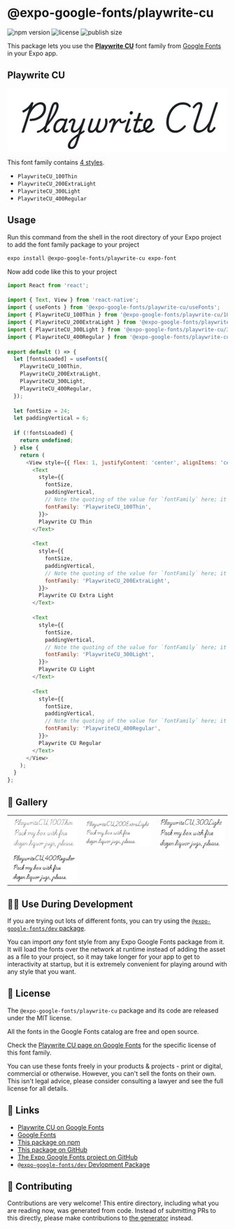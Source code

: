 # @expo-google-fonts/playwrite-cu

![npm version](https://flat.badgen.net/npm/v/@expo-google-fonts/playwrite-cu)
![license](https://flat.badgen.net/github/license/expo/google-fonts)
![publish size](https://flat.badgen.net/packagephobia/install/@expo-google-fonts/playwrite-cu)

This package lets you use the [**Playwrite CU**](https://fonts.google.com/specimen/Playwrite+CU) font family from [Google Fonts](https://fonts.google.com/) in your Expo app.

## Playwrite CU

![Playwrite CU](./font-family.png)

This font family contains [4 styles](#-gallery).

- `PlaywriteCU_100Thin`
- `PlaywriteCU_200ExtraLight`
- `PlaywriteCU_300Light`
- `PlaywriteCU_400Regular`

## Usage

Run this command from the shell in the root directory of your Expo project to add the font family package to your project
```sh
expo install @expo-google-fonts/playwrite-cu expo-font
```

Now add code like this to your project
```js
import React from 'react';

import { Text, View } from 'react-native';
import { useFonts } from '@expo-google-fonts/playwrite-cu/useFonts';
import { PlaywriteCU_100Thin } from '@expo-google-fonts/playwrite-cu/100Thin';
import { PlaywriteCU_200ExtraLight } from '@expo-google-fonts/playwrite-cu/200ExtraLight';
import { PlaywriteCU_300Light } from '@expo-google-fonts/playwrite-cu/300Light';
import { PlaywriteCU_400Regular } from '@expo-google-fonts/playwrite-cu/400Regular';

export default () => {
  let [fontsLoaded] = useFonts({
    PlaywriteCU_100Thin,
    PlaywriteCU_200ExtraLight,
    PlaywriteCU_300Light,
    PlaywriteCU_400Regular,
  });

  let fontSize = 24;
  let paddingVertical = 6;

  if (!fontsLoaded) {
    return undefined;
  } else {
    return (
      <View style={{ flex: 1, justifyContent: 'center', alignItems: 'center' }}>
        <Text
          style={{
            fontSize,
            paddingVertical,
            // Note the quoting of the value for `fontFamily` here; it expects a string!
            fontFamily: 'PlaywriteCU_100Thin',
          }}>
          Playwrite CU Thin
        </Text>

        <Text
          style={{
            fontSize,
            paddingVertical,
            // Note the quoting of the value for `fontFamily` here; it expects a string!
            fontFamily: 'PlaywriteCU_200ExtraLight',
          }}>
          Playwrite CU Extra Light
        </Text>

        <Text
          style={{
            fontSize,
            paddingVertical,
            // Note the quoting of the value for `fontFamily` here; it expects a string!
            fontFamily: 'PlaywriteCU_300Light',
          }}>
          Playwrite CU Light
        </Text>

        <Text
          style={{
            fontSize,
            paddingVertical,
            // Note the quoting of the value for `fontFamily` here; it expects a string!
            fontFamily: 'PlaywriteCU_400Regular',
          }}>
          Playwrite CU Regular
        </Text>
      </View>
    );
  }
};

```

## 🔡 Gallery


||||
|-|-|-|
|![PlaywriteCU_100Thin](.//100Thin/PlaywriteCU_100Thin.ttf.png)|![PlaywriteCU_200ExtraLight](.//200ExtraLight/PlaywriteCU_200ExtraLight.ttf.png)|![PlaywriteCU_300Light](.//300Light/PlaywriteCU_300Light.ttf.png)||
|![PlaywriteCU_400Regular](.//400Regular/PlaywriteCU_400Regular.ttf.png)||||


## 👩‍💻 Use During Development

If you are trying out lots of different fonts, you can try using the [`@expo-google-fonts/dev` package](https://github.com/expo/google-fonts/tree/master/font-packages/dev#readme).

You can import *any* font style from any Expo Google Fonts package from it. It will load the fonts
over the network at runtime instead of adding the asset as a file to your project, so it may take longer
for your app to get to interactivity at startup, but it is extremely convenient
for playing around with any style that you want.

## 📖 License

The `@expo-google-fonts/playwrite-cu` package and its code are released under the MIT license.

All the fonts in the Google Fonts catalog are free and open source.

Check the [Playwrite CU page on Google Fonts](https://fonts.google.com/specimen/Playwrite+CU) for the specific license of this font family.

You can use these fonts freely in your products & projects - print or digital, commercial or otherwise. However, you can't sell the fonts on their own. This isn't legal advice, please consider consulting a lawyer and see the full license for all details.

## 🔗 Links

- [Playwrite CU on Google Fonts](https://fonts.google.com/specimen/Playwrite+CU)
- [Google Fonts](https://fonts.google.com/)
- [This package on npm](https://www.npmjs.com/package/@expo-google-fonts/playwrite-cu)
- [This package on GitHub](https://github.com/expo/google-fonts/tree/master/font-packages/playwrite-cu)
- [The Expo Google Fonts project on GitHub](https://github.com/expo/google-fonts)
- [`@expo-google-fonts/dev` Devlopment Package](https://github.com/expo/google-fonts/tree/master/font-packages/dev)

## 🤝 Contributing

Contributions are very welcome! This entire directory, including what you are reading now, was generated from code. Instead of submitting PRs to this directly, please make contributions to [the generator](https://github.com/expo/google-fonts/tree/master/packages/generator) instead.
